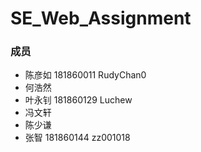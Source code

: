 # SE_Web_Assignment

### 成员
- 陈彦如 181860011 RudyChan0
- 何浩然
- 叶永钊 181860129 Luchew
- 冯文轩
- 陈少谦
- 张智 181860144 zz001018
